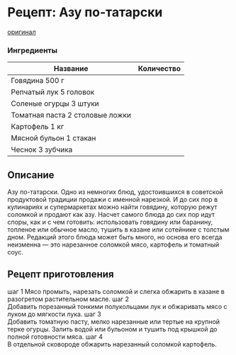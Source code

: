 # Рецепт: Азу по-татарски
[оригинал](https://eda.ru/recepty/osnovnye-blyuda/azu-po-tatarski-21751)

### Ингредиенты
| Название        	| Количество    |
| -------------   	|:-------------:|
|Говядина				500 г
|Репчатый лук			5 головок
|Соленые огурцы			3 штуки
|Томатная паста			2 столовые ложки
|Картофель				1 кг
|Мясной бульон			1 стакан
|Чеснок					3 зубчика


## Описание
Азу по-татарски. Одно из немногих блюд, удостоившихся в советской продуктовой традиции продажи с именной нарезкой. И до сих пор в кулинариях и супермаркетах можно найти говядину, которую режут соломкой и продают как азу. Насчет самого блюда до сих пор идут споры, как и с чем готовить: использовать говядину или баранину, топленое или обычное масло, тушить в казане или сотейнике с толстым дном. Редакций этого блюда может быть много, но основа его всегда неизменна — это нарезанное соломкой мясо, картофель и томатный соус.

## Рецепт приготовления
шаг 1
Мясо промыть, нарезать соломкой и слегка обжарить в казане в разогретом растительном масле.
шаг 2  
Добавить порезанный тонкими полукольцами лук и обжаривать мясо с луком до мягкости лука.
шаг 3  
Добавить томатную пасту, мелко нарезанные или тертые на крупной терке огурцы. Залить водой или бульоном и тушить под крышкой до полной готовности мяса.
шаг 4  
В отдельной сковороде обжарить нарезанный соломкой картофель.